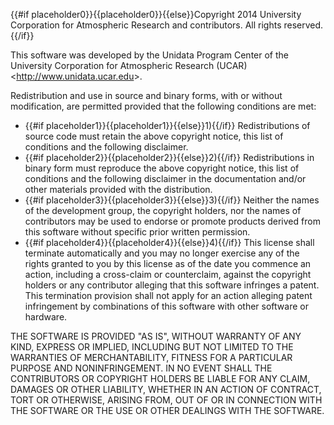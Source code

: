 {{#if placeholder0}}{{placeholder0}}{{else}}Copyright 2014 University Corporation for Atmospheric
            Research and contributors. All rights reserved.{{/if}}

 This software was developed by the Unidata Program Center of the University Corporation for Atmospheric Research (UCAR) &lt;http://www.unidata.ucar.edu&gt;.

 Redistribution and use in source and binary forms, with or without modification, are permitted provided that the following conditions are met:

* {{#if placeholder1}}{{placeholder1}}{{else}}1){{/if}} Redistributions of source code must retain the above copyright notice, this list of conditions and the following disclaimer.
* {{#if placeholder2}}{{placeholder2}}{{else}}2){{/if}} Redistributions in binary form must reproduce the above copyright notice, this list of conditions and the following disclaimer in the documentation and/or other materials provided with the distribution.
* {{#if placeholder3}}{{placeholder3}}{{else}}3){{/if}} Neither the names of the development group, the copyright holders, nor the names of contributors may be used to endorse or promote products derived from this software without specific prior written permission.
* {{#if placeholder4}}{{placeholder4}}{{else}}4){{/if}} This license shall terminate automatically and you may no longer exercise any of the rights granted to you by this license as of the date you commence an action, including a cross-claim or counterclaim, against the copyright holders or any contributor alleging that this software infringes a patent. This termination provision shall not apply for an action alleging patent infringement by combinations of this software with other software or hardware.

 THE SOFTWARE IS PROVIDED &quot;AS IS&quot;, WITHOUT WARRANTY OF ANY KIND, EXPRESS OR IMPLIED, INCLUDING BUT NOT LIMITED TO THE WARRANTIES OF MERCHANTABILITY, FITNESS FOR A PARTICULAR PURPOSE AND NONINFRINGEMENT. IN NO EVENT SHALL THE CONTRIBUTORS OR COPYRIGHT HOLDERS BE LIABLE FOR ANY CLAIM, DAMAGES OR OTHER LIABILITY, WHETHER IN AN ACTION OF CONTRACT, TORT OR OTHERWISE, ARISING FROM, OUT OF OR IN CONNECTION WITH THE SOFTWARE OR THE USE OR OTHER DEALINGS WITH THE SOFTWARE.